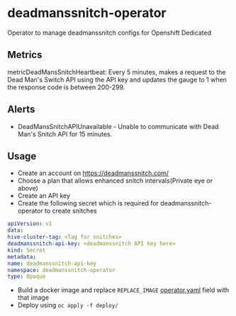 # deadmanssnitch-operator

Operator to manage deadmanssnitch configs for Openshift Dedicated

## Metrics

metricDeadMansSnitchHeartbeat: Every 5 minutes, makes a request to the Dead Man's Switch API using the API key and updates the gauge to 1 when the response code is between 200-299.

## Alerts

- DeadMansSnitchAPIUnavailable - Unable to communicate with Dead Man's Snitch API for 15 minutes.

## Usage

- Create an account on https://deadmanssnitch.com/ 
- Choose a plan that allows enhanced snitch intervals(Private eye or above)
- Create an API key
- Create the following secret which is required for deadmanssnitch-operator to create snitches
```yaml
apiVersion: v1
data:
hive-cluster-tag: <Tag for snitches>
deadmanssnitch-api-key: <deadmanssnitch API key here>
kind: Secret
metadata:
name: deadmanssnitch-api-key
namespace: deadmanssnitch-operator
type: Opaque
```
- Build a docker image and replace `REPLACE_IMAGE` [operator.yaml](deploy/operator.yaml) field with that image
- Deploy using `oc apply -f deploy/`
